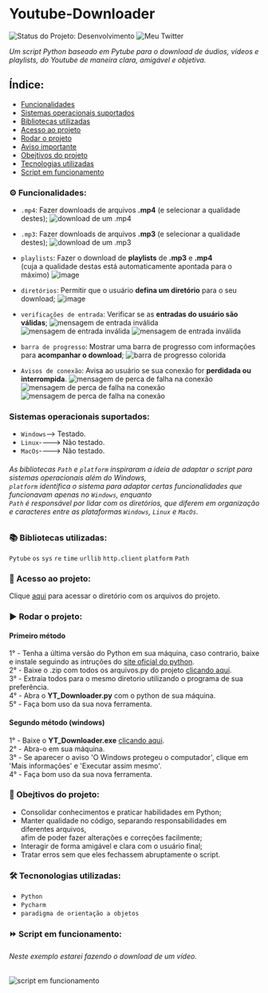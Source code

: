 # Youtube-Downloader
![Status do Projeto: Desenvolvimento](https://img.shields.io/badge/Status-Desenvolvimento-brightgreen)
![Meu Twitter](https://img.shields.io/twitter/url?label=%40W3SL3N&style=social&url=https%3A%2F%2Ftwitter.com%2FW3SL3N)

*Um script Python baseado em Pytube para o download de áudios, vídeos e playlists, do Youtube de maneira clara, amigável e objetiva.*

## Índice:
- [Funcionalidades](https://github.com/W3SL3N/Youtube-Downloader/blob/main/README.md#gear-funcionalidades)
- [Sistemas operacionais suportados](https://github.com/W3SL3N/Youtube-Downloader/blob/main/README.md#sistemas-operacionais-suportados)
- [Bibliotecas utilizadas](https://github.com/W3SL3N/Youtube-Downloader/blob/main/README.md#books-bibliotecas-utilizadas)
- [Acesso ao projeto](https://github.com/W3SL3N/Youtube-Downloader/blob/main/README.md#file_folder-acesso-ao-projeto)
- [Rodar o projeto](https://github.com/W3SL3N/Youtube-Downloader/blob/main/README.md#arrow_forward-rodar-o-projeto)
- [Aviso importante](https://github.com/W3SL3N/Youtube-Downloader/blob/main/README.md#warning-aviso-importante)
- [Obejtivos do projeto](https://github.com/W3SL3N/Youtube-Downloader/blob/main/README.md#jigsaw-obejtivos-do-projeto)
- [Tecnologias utilizadas](https://github.com/W3SL3N/Youtube-Downloader/blob/main/README.md#hammer_and_wrench-tecnonologias-utilizadas)
- [Script em funcionamento](https://github.com/W3SL3N/Youtube-Downloader/blob/main/README.md#fast_forward-script-em-funcionamento)

### :gear: Funcionalidades:

- `.mp4`:  Fazer downloads de arquivos **.mp4** (e selecionar a qualidade destes);
![download de um .mp4](https://user-images.githubusercontent.com/108354947/180067412-faa8c1d2-4e1f-4786-b11b-553c71f5963b.png)

- `.mp3`:  Fazer downloads de arquivos **.mp3** (e selecionar a qualidade destes);
![download de um .mp3](https://user-images.githubusercontent.com/108354947/180072545-a1abdf93-c5bf-4b46-8cc1-1802dead4021.png)

- `playlists`:  Fazer o download de **playlists** de **.mp3** e **.mp4** <br/>(cuja a qualidade destas está automaticamente apontada para o máximo)
![image](https://user-images.githubusercontent.com/108354947/180302922-e7b6a929-9cd0-49b7-ae27-4ebb0f624f4d.png)

- `diretórios`:  Permitir que o usuário **defina um diretório** para o seu download;
![image](https://user-images.githubusercontent.com/108354947/180302486-0f15d081-6cda-4ab8-952f-9756ab732141.png)

- `verificações de entrada`:  Verificar se as **entradas do usuário são válidas**; 
![mensagem de entrada inválida](https://user-images.githubusercontent.com/108354947/180074013-8d8600f7-c670-4e51-9bf2-6478556a0414.png)
![mensagem de entrada inválida](https://user-images.githubusercontent.com/108354947/180074327-ab2e081a-6ed5-4a88-b2c5-715692ee228f.png)
![mensagem de entrada inválida](https://user-images.githubusercontent.com/108354947/180074679-85296772-8182-4487-8079-d4dcf1b174be.png)

- `barra de progresso`:  Mostrar uma barra de progresso com informações para **acompanhar o download**;
![barra de progresso colorida](https://user-images.githubusercontent.com/108354947/180069500-650d5709-9062-422d-888f-4dedc65bdf65.png)

- `Avisos de conexão`:  Avisa ao usuário se sua conexão for **perdidada ou interrompida**.
![mensagem de perca de falha na conexão](https://user-images.githubusercontent.com/108354947/180070398-aaff871c-7da2-48ec-8051-4c8ea6ffcda7.png)
![mensagem de perca de falha na conexão](https://user-images.githubusercontent.com/108354947/180072901-5e605ff6-7927-4d20-b219-dac5dbf3ae37.png)
![mensagem de perca de falha na conexão](https://user-images.githubusercontent.com/108354947/180069032-93a2d97c-ce39-4714-8ead-7e2fe029712a.png)

### Sistemas operacionais suportados:

- `Windows`--> Testado.
- `Linux`----> Não testado.
- `MacOs`----> Não testado.

###### As bibliotecas `Path` e `platform` inspiraram a ideia de adaptar o script para sistemas operacionais além do Windows, <br/>`platform` identifica o sistema para adaptar certas funcionalidades que funcionavam apenas no `Windows`, enquanto <br/>`Path` é responsável por lidar com os diretórios, que diferem em organização e caracteres entre as plataformas `Windows`, `Linux` e `MacOs`.

### :books: Bibliotecas utilizadas:

`Pytube`
`os`
`sys`
`re`
`time`
`urllib`
`http.client`
`platform`
`Path`

### :file_folder: Acesso ao projeto:

Clique [aqui](https://github.com/W3SL3N/Youtube-Downloader/tree/main/Youtube%20Downloader) para acessar o diretório com os arquivos do projeto.

### :arrow_forward: Rodar o projeto:

#### Primeiro método 

1° - Tenha a última versão do Python em sua máquina, caso contrario, baixe e instale seguindo as intruções do [site oficial do python](https://www.python.org/).<br/>
2° - Baixe o .zip com todos os arquivos.py do projeto [clicando aqui](https://github.com/W3SL3N/Youtube-Downloader/raw/main/YT_Downloader.zip).<br/>
3° - Extraia todos para o mesmo diretorio utilizando o programa de sua preferência.<br/>
4° - Abra o **YT_Downloader.py** com o python de sua máquina.<br/>
5° - Faça bom uso da sua nova ferramenta.

#### Segundo método (windows)

1° - Baixe o **YT_Downloader.exe** [clicando aqui](https://github.com/W3SL3N/Youtube-Downloader/raw/main/YT_Downloader.exe).<br/>
2° - Abra-o em sua máquina.<br/>
3° - Se aparecer o aviso 'O Windows protegeu o computador', clique em 'Mais informações' e 'Executar assim mesmo'.<br/>
4° - Faça bom uso da sua nova ferramenta.<br/>

### :jigsaw: Obejtivos do projeto:

- Consolidar conhecimentos e praticar habilidades em Python;
- Manter qualidade no código, separando responsabilidades em diferentes arquivos, <br/>afim de poder fazer alterações e correções facilmente;
- Interagir de forma amigável e clara com o usuário final;
- Tratar erros sem que eles fechassem abruptamente o script.

### :hammer_and_wrench: Tecnonologias utilizadas:

- `Python`
- `Pycharm`
- `paradigma de orientação a objetos`

### :fast_forward: Script em funcionamento:

###### Neste exemplo estarei fazendo o download de um vídeo.

![script em funcionamento](https://user-images.githubusercontent.com/108354947/180101190-87bb8952-15b2-44a4-9d64-6c608db11c23.gif)


